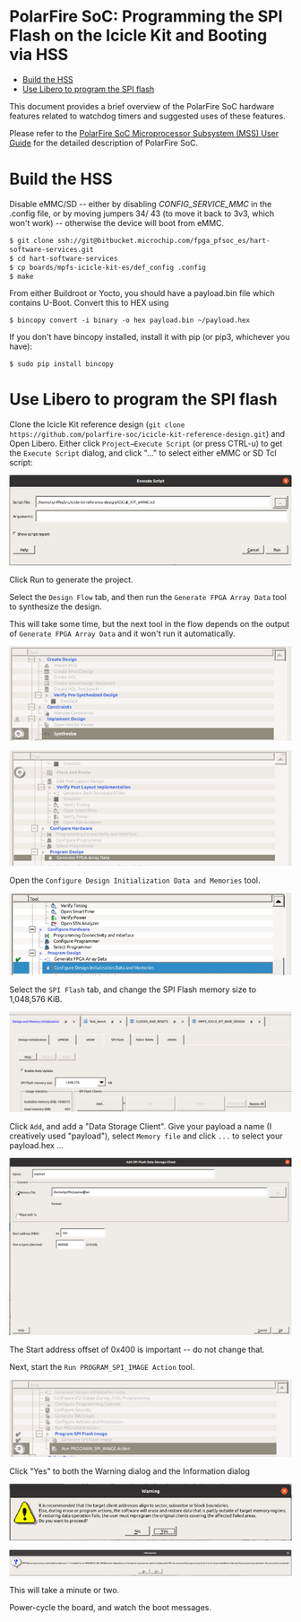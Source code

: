# PolarFire SoC: Programming the SPI Flash on the Icicle Kit and Booting via HSS

- [Build the HSS](#build-the-hss)
- [Use Libero to program the SPI flash](#use-libero-to-program-the-spi-flash)

This document provides a brief overview of the PolarFire SoC hardware features related to watchdog timers and suggested uses of these features.

Please refer to the [PolarFire SoC Microprocessor Subsystem (MSS) User Guide](https://www.microsemi.com/document-portal/doc_download/1244570-ug0880-polarfire-soc-fpga-microprocessor-subsystem-mss-user-guide) for the detailed description of PolarFire SoC.


# <a name="build-the-hss">Build the HSS</a>

Disable eMMC/SD -- either by disabling *CONFIG_SERVICE_MMC* in the
.config file, or by moving jumpers 34/ 43 (to move it back to 3v3, which
won't work) -- otherwise the device will boot from eMMC.

```
$ git clone ssh://git@bitbucket.microchip.com/fpga_pfsoc_es/hart-software-services.git
$ cd hart-software-services
$ cp boards/mpfs-icicle-kit-es/def_config .config
$ make
```

From either Buildroot or Yocto, you should have a payload.bin file which
contains U-Boot. Convert this to HEX using

```
$ bincopy convert -i binary -o hex payload.bin ~/payload.hex
```

If you don't have bincopy installed, install it with pip (or pip3,
whichever you have):

```
$ sudo pip install bincopy
```

# <a name="use-libero-to-program-the-spi-flash">Use Libero to program the SPI flash</a>

Clone the Icicle Kit reference design (`git clone
 https://github.com/polarfire-soc/icicle-kit-reference-design.git`) and
Open Libero. Either click `Project→Execute Script` (or press CTRL-u)
to get the `Execute Script` dialog, and click "..." to select either
eMMC or SD Tcl script:

![](images/image0001.png)

Click Run to generate the project.

Select the `Design Flow` tab, and then run the `Generate FPGA Array
Data` tool to synthesize the design. 

This will take some time, but the next tool in the flow depends on the
output of `Generate FPGA Array Data` and it won't run it automatically.

![](images/image0002.png)

![](images/image0003.png)

Open the `Configure Design Initialization Data and Memories` tool.

![](images/image0004.png)

Select the `SPI Flash` tab, and change the SPI Flash memory size to
1,048,576 KiB.

![](images/image0005.png)

Click `Add`, and add a "Data Storage Client". Give your payload a name
(I creatively used "payload"), select `Memory file` and click `...` to
select your payload.hex ...

![](images/image0006.png)

The Start address offset of 0x400 is important -- do not change that.

Next, start the `Run PROGRAM_SPI_IMAGE Action` tool.

![](images/image0007.png)


Click "Yes" to both the Warning dialog and the Information dialog

![](images/image0008.png)

![](images/image0009.png)

This will take a minute or two.

Power-cycle the board, and watch the boot messages.

